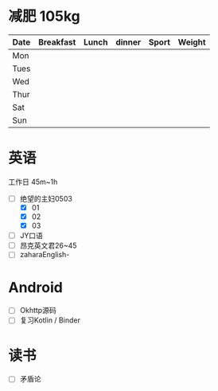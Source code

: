 # 减肥 105kg

| Date | Breakfast | Lunch | dinner | Sport | Weight |
| ---- | --------- | ----- | ------ | ----- | ------ |
| Mon  |           |       |        |       |        |
| Tues |           |       |        |       |        |
| Wed  |           |       |        |       |        |
| Thur |           |       |        |       |        |
| Sat  |           |       |        |       |        |
| Sun  |           |       |        |       |        |

# 英语
工作日 45m~1h
- [ ] 绝望的主妇0503
	- [x] 01
	- [x] 02
	- [x] 03
- [ ] JY口语
- [ ] 昂克英文君26~45
- [ ] zaharaEnglish-

# Android

- [ ] Okhttp源码
- [ ] 复习Kotlin / Binder
# 读书
- [ ] 矛盾论
